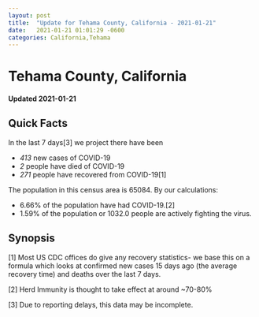 ```yaml
---
layout: post
title:  "Update for Tehama County, California - 2021-01-21"
date:   2021-01-21 01:01:29 -0600
categories: California,Tehama
---
```


# Tehama County, California
#### Updated 2021-01-21

## Quick Facts

In the last 7 days[3] we project there have been
- *413* new cases of COVID-19
- *2* people have died of COVID-19
- *271* people have recovered from COVID-19[1]

The population in this census area is 65084. By our calculations:
- 6.66% of the population have had COVID-19.[2]
- 1.59% of the population or 1032.0 people are actively fighting the virus.

## Synopsis




[1] Most US CDC offices do give any recovery statistics- we base this on a formula which looks at confirmed new cases
15 days ago (the average recovery time) and deaths over the last 7 days.

[2] Herd Immunity is thought to take effect at around ~70-80%

[3] Due to reporting delays, this data may be incomplete.
 
    